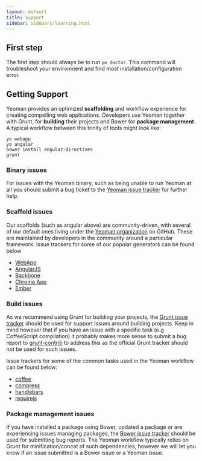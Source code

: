 ```yaml
---
layout: default
title: Support
sidebar: sidebars/learning.html
---
```


## First step

The first step should always be to run `yo doctor`. This command will troubleshoot your environment and find most installation/configuration error.

## Getting Support

Yeoman provides an optimized **scaffolding** and workflow experience for creating compelling web applications. Developers use Yeoman together with Grunt, for **building** their projects and Bower for **package management**. A typical workflow between this trinity of tools might look like:

```
yo webapp
yo angular
bower install angular-directives
grunt
```

### Binary issues
For issues with the Yeoman binary, such as being unable to run Yeoman at all you should submit a bug ticket to the [Yeoman issue tracker](https://github.com/yeoman/yeoman/issues) for further help.

### Scaffold issues
Our scaffolds (such as angular above) are community-driven, with several of our default ones living under the [Yeoman organization](https://github.com/yeoman) on GitHub. These are maintained by developers in the community around a particular framework. Issue trackers for some of our popular generators can be found below

* [WebApp](https://github.com/yeoman/generator-webapp)
* [AngularJS](https://github.com/yeoman/generator-angular)
* [Backbone](https://github.com/yeoman/generator-backbone)
* [Chrome App](https://github.com/yeoman/generator-chromeapp)
* [Ember](https://github.com/yeoman/generator-ember)

### Build issues

As we recommend using Grunt for building your projects, the [Grunt issue tracker](https://github.com/gruntjs/grunt/issues) should be used for support issues around building projects. Keep in mind however that if you have an issue with a specific task (e.g CoffeeScript compilation) it probably makes more sense to submit a bug report to [grunt-contrib](https://github.com/gruntjs/grunt-contrib) to address this as the official Grunt tracker should not be used for such issues.

Issue trackers for some of the common tasks used in the Yeoman workflow can be found below:

* [coffee](https://github.com/gruntjs/grunt-contrib-coffee/)
* [compress](https://github.com/gruntjs/grunt-contrib-compress/)
* [handlebars](https://github.com/gruntjs/grunt-contrib-handlebars/)
* [requirejs](https://github.com/gruntjs/grunt-contrib-requirejs/)

### Package management issues

If you have installed a package using Bower, updated a package or are experiencing issues managing packages, the [Bower issue tracker](https://github.com/twitter/bower) should be used for submitting bug reports. The Yeoman workflow typically relies on Grunt for minification/concat of such dependencies, however we will let you know if an issue submitted is a Bower issue or a Yeoman issue.

